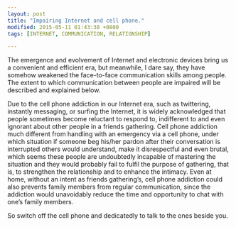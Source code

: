 ```yaml
---
layout: post
title: "Impairing Internet and cell phone."
modified: 2015-05-11 01:43:38 +0800
tags: [INTERNET, COMMUNICATION, RELATIONSHIP]

---
```


The emergence and evolvement of Internet and electronic devices bring us a convenient and efficient era, but meanwhile, I dare say, they have somehow weakened the face-to-face communication skills among people. The extent to which communication between people are impaired will be described and explained below.

Due to the cell phone addiction in our Internet era, such as twittering, instantly messaging, or surfing the Internet, it is widely acknowledged that people sometimes become reluctant to respond to, indifferent to and even ignorant about other people in a friends gathering. Cell phone addiction much different from handling with an emergency via a cell phone, under which situation if someone beg his/her pardon after their conversation is interrupted others would understand, make it disrespectful and even brutal, which seems these people are undoubtedly incapable of mastering the situation and they would probably fail to fulfil the purpose of gathering, that is, to strengthen the relationship and to enhance the intimacy. Even at home, without an intent as friends gathering’s, cell phone addiction could also prevents family members from regular communication, since the addiction would unavoidably reduce the time and opportunity to chat with one’s family members.

So switch off the cell phone and dedicatedly to talk to the ones beside you.
